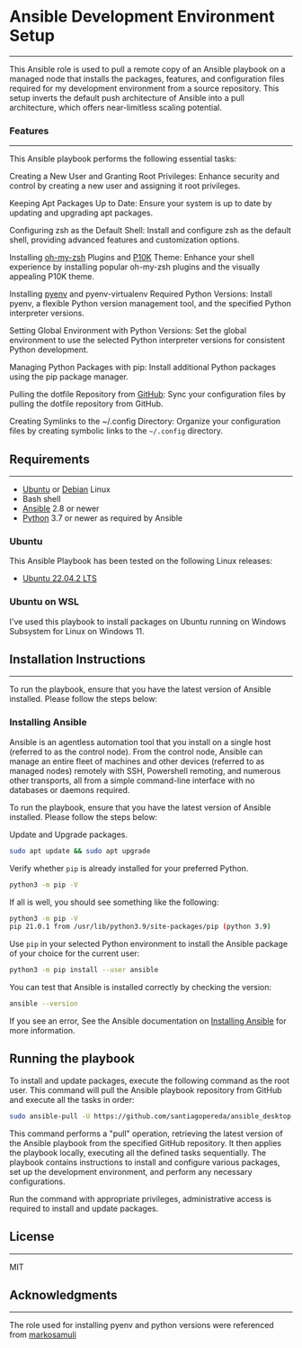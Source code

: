 # **Ansible Development Environment Setup**
----

This Ansible role is used to pull a remote copy of an Ansible playbook on a managed node that installs the packages, features, and configuration files required for my development environment from a source repository. This setup inverts the default push architecture of Ansible into a pull architecture, which offers near-limitless scaling potential.

### **Features**
---
This Ansible playbook performs the following essential tasks:

Creating a New User and Granting Root Privileges: Enhance security and control by creating a new user and assigning it root privileges.

Keeping Apt Packages Up to Date: Ensure your system is up to date by updating and upgrading apt packages.

Configuring zsh as the Default Shell: Install and configure zsh as the default shell, providing advanced features and customization options.

Installing [oh-my-zsh](https://github.com/ohmyzsh/) Plugins and [P10K](https://github.com/romkatv/powerlevel10k) Theme: Enhance your shell experience by installing popular oh-my-zsh plugins and the visually appealing P10K theme.

Installing [pyenv](https://github.com/pyenv/pyenv) and pyenv-virtualenv Required Python Versions: Install pyenv, a flexible Python version management tool, and the specified Python interpreter versions.

Setting Global Environment with Python Versions: Set the global environment to use the selected Python interpreter versions for consistent Python development.

Managing Python Packages with pip: Install additional Python packages using the pip package manager.

Pulling the dotfile Repository from [GitHub](https://github.com/santiagopereda/dotfiles): Sync your configuration files by pulling the dotfile repository from GitHub.

Creating Symlinks to the ~/.config Directory: Organize your configuration files by creating symbolic links to the `~/.config` directory.

## **Requirements**
---
- [Ubuntu](https://www.ubuntu.com) or [Debian](https://www.debian.org) Linux
- Bash shell
- [Ansible](https://www.ansible.com) 2.8 or newer
- [Python](https://www.python.org/) 3.7 or newer as required by Ansible

### Ubuntu

This Ansible Playbook has been tested on the following Linux releases:

-  [Ubuntu 22.04.2 LTS](https://ubuntu.com/blog/ubuntu-22-04-lts-whats-new-linux-desktop)

### Ubuntu on WSL

I've used this playbook to install packages on Ubuntu running on Windows Subsystem for Linux on Windows 11.

## **Installation Instructions**
---
To run the playbook, ensure that you have the latest version of Ansible installed. Please follow the steps below:

###  Installing Ansible

Ansible is an agentless automation tool that you install on a single host (referred to as the control node). From the control node, Ansible can manage an entire fleet of machines and other devices (referred to as managed nodes) remotely with SSH, Powershell remoting, and numerous other transports, all from a simple command-line interface with no databases or daemons required.

To run the playbook, ensure that you have the latest version of Ansible installed. Please follow the steps below:

Update and Upgrade packages.

```bash
sudo apt update && sudo apt upgrade
```

Verify whether `pip` is already installed for your preferred Python.

```bash
python3 -m pip -V
```

If all is well, you should see something like the following:

```bash
python3 -m pip -V
pip 21.0.1 from /usr/lib/python3.9/site-packages/pip (python 3.9)
```

Use `pip` in your selected Python environment to install the Ansible package of your choice for the current user:

```bash
python3 -m pip install --user ansible
```

You can test that Ansible is installed correctly by checking the version:

```bash
ansible --version
```

If you see an error, See the Ansible documentation on [Installing Ansible](https://docs.ansible.com/ansible/latest/installation_guide/intro_installation.html) for more information.


##  Running the playbook

To install and update packages, execute the following command as the root user. This command will pull the Ansible playbook repository from GitHub and execute all the tasks in order:

```bash
sudo ansible-pull -U https://github.com/santiagopereda/ansible_desktop.git
```

This command performs a "pull" operation, retrieving the latest version of the Ansible playbook from the specified GitHub repository. It then applies the playbook locally, executing all the defined tasks sequentially. The playbook contains instructions to install and configure various packages, set up the development environment, and perform any necessary configurations.

Run the command with appropriate privileges,  administrative access is required to install and update packages.



## License
---
MIT

## Acknowledgments
---
The role used for installing pyenv and python versions were referenced from [markosamuli](https://github.com/markosamuli/ansible-pyenv) 

